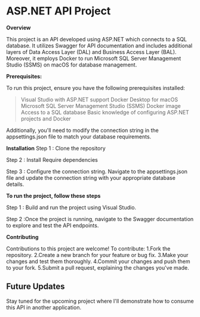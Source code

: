 # ASP.NET API Project

**Overview**

This project is an API developed using ASP.NET which connects to a SQL database. It utilizes Swagger for API documentation and includes additional layers of Data Access Layer (DAL) and Business Access Layer (BAL). Moreover, it employs Docker to run Microsoft SQL Server Management Studio (SSMS) on macOS for database management.

**Prerequisites:**

To run this project, ensure you have the following prerequisites installed:
> Visual Studio with ASP.NET support
> Docker Desktop for macOS
> Microsoft SQL Server Management Studio (SSMS) Docker image
> Access to a SQL database
> Basic knowledge of configuring ASP.NET projects and Docker

Additionally, you'll need to modify the connection string in the appsettings.json file to match your database requirements.

**Installation**
Step 1 : Clone the repository

Step 2 : Install Require dependencies

Step 3 : Configure the connection string. Navigate to the appsettings.json file and update the connection string with your appropriate database details.

**To run the project, follow these steps**

Step 1 : Build and run the project using Visual Studio.

Step 2 :Once the project is running, navigate to the Swagger documentation to explore and test the API endpoints.

**Contributing**

Contributions to this project are welcome! To contribute:
1.Fork the repository.
2.Create a new branch for your feature or bug fix.
3.Make your changes and test them thoroughly.
4.Commit your changes and push them to your fork.
5.Submit a pull request, explaining the changes you've made.

        
## Future Updates

Stay tuned for the upcoming project where I'll demonstrate how to consume this API in another application.
